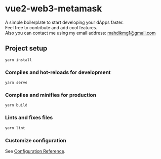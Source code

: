 # vue2-web3-metamask

A simple boilerplate to start developing your dApps faster.<br/>
Feel free to contribute and add cool features.<br/>
Also you can contact me using my email address: [mahdikmg1@gmail.com](mailto:mahdikmg1@gmail.com)

## Project setup

```
yarn install
```

### Compiles and hot-reloads for development

```
yarn serve
```

### Compiles and minifies for production

```
yarn build
```

### Lints and fixes files

```
yarn lint
```

### Customize configuration

See [Configuration Reference](https://cli.vuejs.org/config/).
